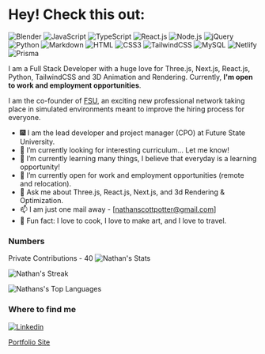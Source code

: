 <h1>Hey! Check this out: </h1>

![Blender](https://img.shields.io/badge/Blender-E87D0D?style=flat-square&logo=blender&logoColor=white)
![JavaScript](https://img.shields.io/badge/JavaScript-F7DF1E?style=flat-square&logo=javascript&logoColor=black)
![TypeScript](https://img.shields.io/badge/TypeScript-007ACC?style=flat-square&logo=typescript&logoColor=white)
![React.js](https://img.shields.io/badge/React.js-0081CB?style=flat-square&logo=react&logoColor=61DAFB)
![Node.js](https://img.shields.io/badge/Node.js-43853D?style=flat-square&logo=node.js&logoColor=white)
![jQuery](https://img.shields.io/badge/jQuery-0769AD?style=flat-square&logo=jquery&logoColor=white)
![Python](https://img.shields.io/badge/Python-3776AB?style=flat-square&logo=python&logoColor=white)
![Markdown](https://img.shields.io/badge/Markdown-000000?style=flat-square&logo=markdown&logoColor=white)
![HTML](https://img.shields.io/badge/HTML5-E34F26?style=flat-square&logo=html5&logoColor=white)
![CSS3](https://img.shields.io/badge/CSS3-1572B6?style=flat-square&logo=css3&logoColor=white)
![TailwindCSS](https://img.shields.io/badge/Tailwind_CSS-38B2AC?style=flat-square&logo=tailwind-css&logoColor=white)
![MySQL](https://img.shields.io/badge/MySQL-005C84?style=flat-square&logo=mysql&logoColor=white)
![Netlify](https://img.shields.io/badge/Netlify-00C7B7?style=flat-square&logo=netlify&logoColor=white)
![Prisma](https://img.shields.io/badge/Prisma-2D3748?style=flat-square&logo=prisma)

I am a Full Stack Developer with a huge love for Three.js, Next.js, React.js, Python, TailwindCSS and 3D Animation and Rendering. Currently, **I'm open to work and employment opportunities**.

I am the co-founder of [FSU](https://futurestateuniversity.io), an exciting new professional network taking place in simulated environments meant to improve the hiring process for everyone.

- :fireworks: I am the lead developer and project manager (CPO) at Future State University.
- 🔭 I’m currently looking for interesting curriculum... Let me know!
- 🌱 I’m currently learning many things, I believe that everyday is a learning opportunity!
- 👯 I’m currently open for work and employment opportunities (remote and relocation).
- 💬 Ask me about Three.js, React.js, Next.js, and 3d Rendering & Optimization.
- 📫 I am just one mail away - [nathanscottpotter@gmail.com]
- :partying_face: Fun fact: I love to cook, I love to make art, and I love to travel.

### Numbers
Private Contributions - 40
![Nathan's Stats](https://github-readme-stats.vercel.app/api?username=nathanpotter17&theme=darcula&show_icons=true&hide_border=true&count_private=true)

![Nathan's Streak](https://github-readme-streak-stats.herokuapp.com/?user=nathanpotter17&theme=darcula&hide_border=true)

![Nathans's Top Languages](https://github-readme-stats.vercel.app/api/top-langs/?username=nathanpotter17&theme=darcula&show_icons=true&hide_border=true&layout=compact)

### Where to find me
[![Linkedin](https://img.shields.io/badge/LinkedIn-0077B5?style=flat-square&logo=linkedin&logoColor=white)](https://www.linkedin.com/in/nathan-potter-1/)

[Portfolio Site](http://nathanpotter.tech)
